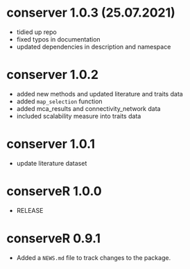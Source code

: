 # conserver 1.0.3 (25.07.2021)
* tidied up repo
* fixed typos in documentation
* updated dependencies in description and namespace

# conserver 1.0.2

* added new methods and updated literature and traits data
* added `map_selection` function
* added mca_results and connectivity_network data
* included scalability measure into traits data

# conserver 1.0.1

* update literature dataset

# conserveR 1.0.0

* RELEASE

# conserveR 0.9.1

* Added a `NEWS.md` file to track changes to the package.
